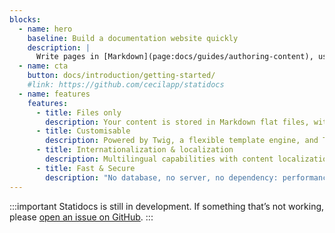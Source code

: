```yaml
---
blocks:
  - name: hero
    baseline: Build a documentation website quickly
    description: |
      Write pages in [Markdown](page:docs/guides/authoring-content), use [Twig templates](https://twig.symfony.com) and enjoy the power of [Cecil](https://cecil.app).
  - name: cta
    button: docs/introduction/getting-started/
    #link: https://github.com/cecilapp/statidocs
  - name: features
    features:
      - title: Files only
        description: Your content is stored in Markdown flat files, with a front matter.
      - title: Customisable
        description: Powered by Twig, a flexible template engine, and Tailwind CSS.
      - title: Internationalization & localization
        description: Multilingual capabilities with content localization and templates translation.
      - title: Fast & Secure
        description: "No database, no server, no dependency: performance and security."
---
```

:::important
Statidocs is still in development. If something that’s not working, please [open an issue on GitHub](https://github.com/Cecilapp/statidocs/issues/new/choose).
:::
